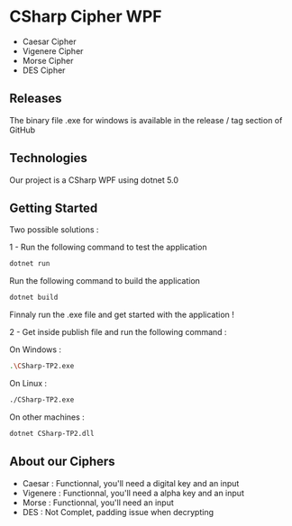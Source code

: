 # CSharp Cipher WPF

- Caesar Cipher
- Vigenere Cipher
- Morse Cipher
- DES Cipher

## Releases

The binary file .exe for windows is available in the release / tag section of GitHub

## Technologies

Our project is a CSharp WPF using dotnet 5.0

## Getting Started

Two possible solutions :

1 - Run the following command to test the application

```bash
dotnet run
```

Run the following command to build the application

```bash
dotnet build
```

Finnaly run the .exe file and get started with the application !

2 - Get inside publish file and run the following command :

On Windows :

```bash
.\CSharp-TP2.exe
```

On Linux :

```bash
./CSharp-TP2.exe
```

On other machines :

```bash
dotnet CSharp-TP2.dll
```

## About our Ciphers

- Caesar : Functionnal, you'll need a digital key and an input
- Vigenere : Functionnal, you'll need a alpha key and an input
- Morse : Functionnal, you'll need an input
- DES : Not Complet, padding issue when decrypting
